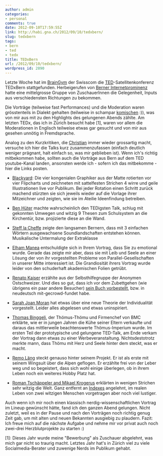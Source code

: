 ```yaml
---
author: admin
categories:
- personal
comments: true
date: 2012-09-10T17:59:55Z
link: http://habi.gna.ch/2012/09/10/tedxbern/
slug: tedxbern
tags:
- bern
- ted
- tedx
title: TEDxBern
url: /2012/09/10/tedxbern/
wordpress_id: 2890
---
```


Letzte Woche hat im [BrainGym](http://www.swisscom.ch/solutions/News-Dialogue/BrainGym-das-Treibhaus-der-Inspiration) der Swisscom die [TED](http://www.ted.com)-Satellitenkonferenz TEDxBern stattgefunden. Herbeigerufen von [Berner Internetprominenz](http://tedxbern.com/#team) hatte eine mittelgrosse Gruppe von ZuschauerInnen die Gelegenheit, Inputs aus verschiedensten Richtungen zu bekommen.




Die Vorträge (teilweise fast Performances) und die Moderation waren grösstenteils in Dialekt gehalten (teilweise in schampar [komischen](http://derkaiser.ch) :)), was von mir aus mit zu den Highlights des gelungenen Abends zählte. Am letzten TEDx, das ich in Zürich besucht habe [1], waren vor allem die Moderationen in Englisch teilweise etwas gar gesucht und von mir aus gesehen unnötig in Fremdsprache.




Analog zu den Kurzkritiken, die [Christian](http://hymnos.existenz.ch/tag/kritik/) immer wieder grossartig macht, versuche ich hier die Talks kurz zusammenzufassen (einfach deutlich weniger prägnant, halt einfach so, was mir geblieben ist). Wenn ich's richtig mitbekommen habe, sollten auch die Vorträge aus Bern auf dem TED youtube-Kanal landen, ansonsten werde ich - sofern ich das mitbekomme - hier die Links posten.





  
  * [Blackyard](http://www.blackyard.ch): Die vier kongenialen Graphiker aus der Matte rotierten vor vier Flipcharts und zeichneten mit sattelfesten Strichen 4 wirre und geile Illustrationen live vor Publikum. Bei jeder Rotation einen Schritt zurück machend stürzten sie sich jeweils wieder auf die Vorlage ihrer Mitzeichner und zeigten, wie sie im Ateilie Ideenfindung betreiben.


  
  * [Ben Hüter](http://www.sfgb-b.ch/web/sfgb/de/schule/lehrkraefte/details_lehrkraft.hueter.html) machte wahrscheinlich den TEDigsten Talk, schlug mit gekonnten Umwegen und witzig 9 Thesen zum Schulsystem an die Kirchentür, bzw. projizierte diese an die Wand.


  
  * [Steff la Cheffe](http://www.stefflacheffe.ch) zeigte den langsamen Bernern, dass mit 3 einfachen Wörtern ausgewachsene Soundlandschaften entstehen können. Musikalische Untermalung der Extraklasse


  
  * [Elham Manea](http://www.ipz.uzh.ch/institut/mitarbeitende/staff/manea.html) entschuldigte sich in Ihrem Vortrag, dass Sie zu emotional wurde. Gerade das zeigte mir aber, dass sie mit Leib und Seele an einer Lösung der von ihr vorgestellten Probleme von Parallel-Gesellschaften in unserer Mitte interessiert ist. Die Grandiosität ihrers Vortrag wurde leider von den schuderhaft akademischen Folien getrübt.


  
  * [Renato Kaiser](http://derkaiser.ch) erzählte aus der Selbsthilfegruppe der Anonymen Ostschweizer. Und dies so gut, dass ich vor dem Zubettgehen (wie übrigens ein paar andere Besucher) [sein Buch vorbestellt](http://www.100-days.net/de/projekt/uufpassae-noed-aapassae/booster), bzw. in neudeutsch mit-gecrowd-fundet habe.


  
  * [Sarah Joan Moran](http://www.ikg.unibe.ch/content/institut/personal/dr_sarah_joan_moran/index_ger.html) hat etwas über eine neue Theorie der Individualität vorgestellt. Leider alles abgelesen und etwas uninspiriert.


  
  * [Thomas Binggeli](http://www.bmc-racing.com/ch-de/ueber-bmc/news/story/neue-strategie-neues-managementteam.html), der Thömus-Thömu und Firmenchef von BMC erklärte, wie er in jungen Jahren die Kühe seiner Eltern verkaufte und daraus das mittlerweile beachtenswerte Thömus-Imperium wurde. Im ersten Teil der prototypische und gelungene TED-Talk, am Ende verkam der Vortrag dann etwas zu einer Werbeveranstaltung. Nichtsdestotrotz merkte mann, dass Thömu mit Herz und Seele hinter dem steckt, was er macht.


  
  * [Remo Läng](http://www.videoportal.sf.tv/video?id=86c54511-a580-4ee1-a38b-c87286eaf92a) steckt genauso hinter seinem Projekt. Er ist als erste mit seinem Wingsuit über die Alpen geflogen. Er erzählte frei von der Leber weg und so begeistert, dass sich wohl einige überlegen, ob in ihrem Leben noch ein weiteres Hobby Platz hat.


  
  * [Roman Tschäppeler and Mikael Krogerus](http://www.guzo.ch/wp/kontakt/) erklärten in wenigen Strichen sehr witzig die Welt. Ganz entfernt an [Indexes](http://thisisindexed.com) angelehnt, im realen Leben von zwei witzigen Menschen vorgetragen aber noch viel lustiger.




Auch wenn ich mir noch einen klassisch nerdig-wissenschaftlichen Vortrag im Lineup gewünscht hätte, fand ich den ganzen Abend gelungen. Nicht zuletzt, weil es in der Pause und nach den Vorträgen noch richtig genug Zeit gab, um mit alten und neuen Bekannten ausgiebig zu plaudern. Fazit: Ich freue mich auf die nächste Aufgabe und nehme mir vor privat auch noch zwei-drei Herzblutprojekte zu starten :)




[1]: Dieses Jahr wurde meine "Bewerbung" als Zuschauer abgelehnt, was mich gar nicht so traurig macht. Letztes Jahr hat's in Zürich viel zu viele Socialmedia-Berater und zuwenige Nerds im Publikum gehabt.  


